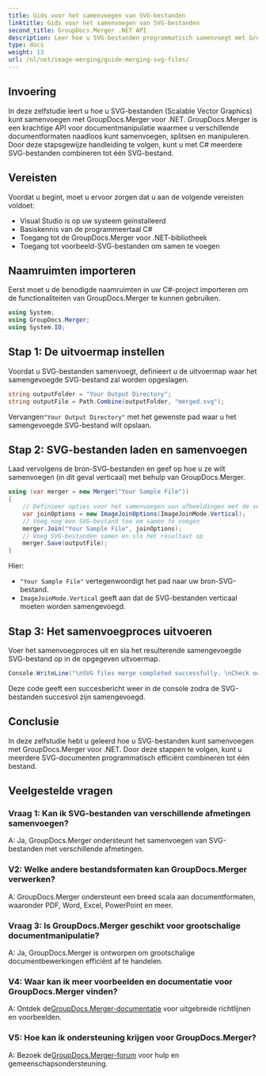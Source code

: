 ```yaml
---
title: Gids voor het samenvoegen van SVG-bestanden
linktitle: Gids voor het samenvoegen van SVG-bestanden
second_title: GroupDocs.Merger .NET API
description: Leer hoe u SVG-bestanden programmatisch samenvoegt met GroupDocs.Merger voor .NET. Combineer moeiteloos meerdere SVG-documenten.
type: docs
weight: 13
url: /nl/net/image-merging/guide-merging-svg-files/
---
```

## Invoering
In deze zelfstudie leert u hoe u SVG-bestanden (Scalable Vector Graphics) kunt samenvoegen met GroupDocs.Merger voor .NET. GroupDocs.Merger is een krachtige API voor documentmanipulatie waarmee u verschillende documentformaten naadloos kunt samenvoegen, splitsen en manipuleren. Door deze stapsgewijze handleiding te volgen, kunt u met C# meerdere SVG-bestanden combineren tot één SVG-bestand.

## Vereisten

Voordat u begint, moet u ervoor zorgen dat u aan de volgende vereisten voldoet:

- Visual Studio is op uw systeem geïnstalleerd
- Basiskennis van de programmeertaal C#
- Toegang tot de GroupDocs.Merger voor .NET-bibliotheek
- Toegang tot voorbeeld-SVG-bestanden om samen te voegen

## Naamruimten importeren

Eerst moet u de benodigde naamruimten in uw C#-project importeren om de functionaliteiten van GroupDocs.Merger te kunnen gebruiken.

```csharp
using System; 
using GroupDocs.Merger;
using System.IO;
```

## Stap 1: De uitvoermap instellen

Voordat u SVG-bestanden samenvoegt, definieert u de uitvoermap waar het samengevoegde SVG-bestand zal worden opgeslagen.

```csharp
string outputFolder = "Your Output Directory";
string outputFile = Path.Combine(outputFolder, "merged.svg");
```

 Vervangen`"Your Output Directory"` met het gewenste pad waar u het samengevoegde SVG-bestand wilt opslaan.

## Stap 2: SVG-bestanden laden en samenvoegen

Laad vervolgens de bron-SVG-bestanden en geef op hoe u ze wilt samenvoegen (in dit geval verticaal) met behulp van GroupDocs.Merger.

```csharp
using (var merger = new Merger("Your Sample File"))
{
    // Definieer opties voor het samenvoegen van afbeeldingen met de verticale samenvoegmodus
    var joinOptions = new ImageJoinOptions(ImageJoinMode.Vertical);
    // Voeg nog een SVG-bestand toe om samen te voegen
    merger.Join("Your Sample File", joinOptions);
    // Voeg SVG-bestanden samen en sla het resultaat op
    merger.Save(outputFile);
}
```

Hier:
- `"Your Sample File"` vertegenwoordigt het pad naar uw bron-SVG-bestand.
- `ImageJoinMode.Vertical` geeft aan dat de SVG-bestanden verticaal moeten worden samengevoegd.

## Stap 3: Het samenvoegproces uitvoeren

Voer het samenvoegproces uit en sla het resulterende samengevoegde SVG-bestand op in de opgegeven uitvoermap.

```csharp
Console.WriteLine("\nSVG files merge completed successfully. \nCheck output in {0}", outputFolder);
```

Deze code geeft een succesbericht weer in de console zodra de SVG-bestanden succesvol zijn samengevoegd.

## Conclusie

In deze zelfstudie hebt u geleerd hoe u SVG-bestanden kunt samenvoegen met GroupDocs.Merger voor .NET. Door deze stappen te volgen, kunt u meerdere SVG-documenten programmatisch efficiënt combineren tot één bestand.

## Veelgestelde vragen

### Vraag 1: Kan ik SVG-bestanden van verschillende afmetingen samenvoegen?

A: Ja, GroupDocs.Merger ondersteunt het samenvoegen van SVG-bestanden met verschillende afmetingen.

### V2: Welke andere bestandsformaten kan GroupDocs.Merger verwerken?

A: GroupDocs.Merger ondersteunt een breed scala aan documentformaten, waaronder PDF, Word, Excel, PowerPoint en meer.

### Vraag 3: Is GroupDocs.Merger geschikt voor grootschalige documentmanipulatie?

A: Ja, GroupDocs.Merger is ontworpen om grootschalige documentbewerkingen efficiënt af te handelen.

### V4: Waar kan ik meer voorbeelden en documentatie voor GroupDocs.Merger vinden?

 A: Ontdek de[GroupDocs.Merger-documentatie](https://reference.groupdocs.com/merger/net/) voor uitgebreide richtlijnen en voorbeelden.

### V5: Hoe kan ik ondersteuning krijgen voor GroupDocs.Merger?

 A: Bezoek de[GroupDocs.Merger-forum](https://forum.groupdocs.com/c/merger/32) voor hulp en gemeenschapsondersteuning.
